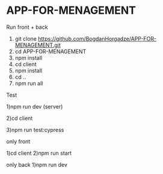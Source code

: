 # APP-FOR-MENAGEMENT

Run front + back

1) git clone https://github.com/BogdanHorgadze/APP-FOR-MENAGEMENT.git
2) cd APP-FOR-MENAGEMENT
3) npm install
4) cd client
5) npm install
6) cd ..
7) npm run all

Test

1)npm run dev (server)

2)cd client

3)npm run test:cypress

only front

1)cd client
2)npm run start

only back
1)npm run dev

